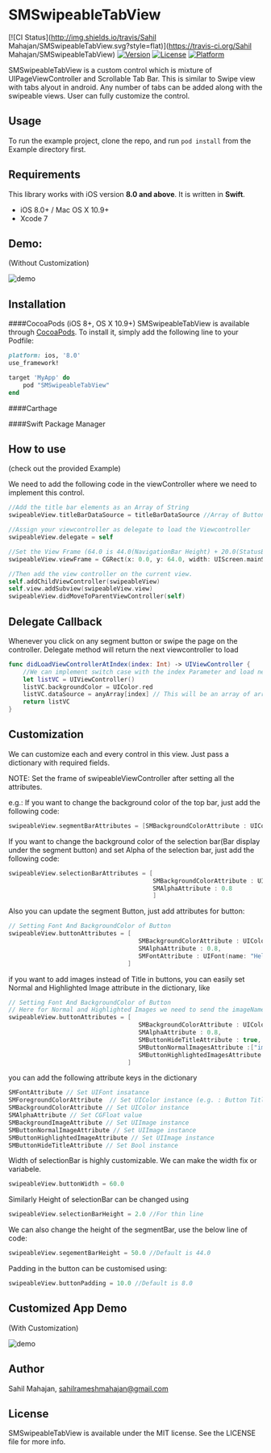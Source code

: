 # SMSwipeableTabView

[![CI Status](http://img.shields.io/travis/Sahil Mahajan/SMSwipeableTabView.svg?style=flat)](https://travis-ci.org/Sahil Mahajan/SMSwipeableTabView)
[![Version](https://img.shields.io/cocoapods/v/SMSwipeableTabView.svg?style=flat)](http://cocoapods.org/pods/SMSwipeableTabView)
[![License](https://img.shields.io/cocoapods/l/SMSwipeableTabView.svg?style=flat)](http://cocoapods.org/pods/SMSwipeableTabView)
[![Platform](https://img.shields.io/cocoapods/p/SMSwipeableTabView.svg?style=flat)](http://cocoapods.org/pods/SMSwipeableTabView)

SMSwipeableTabView is a custom control which is mixture of UIPageViewController and Scrollable Tab Bar. This is similar to Swipe view with tabs alyout in android. Any number of tabs can be added along with the swipeable views. User can fully customize the control.

## Usage

To run the example project, clone the repo, and run `pod install` from the Example directory first.

## Requirements

This library works with iOS version __8.0 and above__. It is written in __Swift__.

- iOS 8.0+ / Mac OS X 10.9+
- Xcode 7

## Demo: 
(Without Customization)

![demo](http://i.imgur.com/fOsNdck.gif)

## Installation

####CocoaPods (iOS 8+, OS X 10.9+)
SMSwipeableTabView is available through [CocoaPods](http://cocoapods.org). To install
it, simply add the following line to your Podfile:

```ruby
platform: ios, '8.0'
use_framework!

target 'MyApp' do
    pod "SMSwipeableTabView"
end
```

####Carthage


####Swift Package Manager



## How to use 

(check out the provided Example)

We need to add the following code in the viewController where we need to implement this control.

```swift 
//Add the title bar elements as an Array of String
swipeableView.titleBarDataSource = titleBarDataSource //Array of Button Titles like ["Punjab", "Karnataka", "Mumbai"]

//Assign your viewcontroller as delegate to load the Viewcontroller
swipeableView.delegate = self

//Set the View Frame (64.0 is 44.0(NavigationBar Height) + 20.0(StatusBar Height))
swipeableView.viewFrame = CGRect(x: 0.0, y: 64.0, width: UIScreen.mainScreen().bounds.width, height: UIScreen.mainScreen().bounds.height-64.0)

//Then add the view controller on the current view.
self.addChildViewController(swipeableView)
self.view.addSubview(swipeableView.view)
swipeableView.didMoveToParentViewController(self)
```

## Delegate Callback

Whenever you click on any segment button or swipe the page on the controller. Delegate method will return the next viewcontroller to load

```Swift
func didLoadViewControllerAtIndex(index: Int) -> UIViewController {
    //We can implement switch case with the index Parameter and load new controller at every new index. Or we can load the same list view with different datasource.
    let listVC = UIViewController()
    listVC.backgroundColor = UIColor.red
    listVC.dataSource = anyArray[index] // This will be an array of arrays or we need to set our dataSource of every different controller.
    return listVC
}
```

## Customization 

We can customize each and every control in this view. Just pass a dictionary with required fields.

NOTE: Set the frame of swipeableViewController after setting all the attributes.

e.g.:
If you want to change the background color of the top bar, just add the following code:
```swift
swipeableView.segmentBarAttributes = [SMBackgroundColorAttribute : UIColor.lightGray]

```

If you want to change the background color of the selection bar(Bar display under the segment button) and set Alpha of the selection bar, just add the following code:
```swift
swipeableView.selectionBarAttributes = [
                                        SMBackgroundColorAttribute : UIColor.green, 
                                        SMAlphaAttribute : 0.8
                                        ]

```

Also you can update the segment Button, just add attributes for button:
```swift
// Setting Font And BackgroundColor of Button
swipeableView.buttonAttributes = [
                                    SMBackgroundColorAttribute : UIColor.green, 
                                    SMAlphaAttribute : 0.8,
                                    SMFontAttribute : UIFont(name: "HelveticaNeue-Medium", size: 13.0)
                                 ]
```

if you want to add images instead of Title in buttons, you can easily set Normal and Highlighted Image attribute in the dictionary, like

```swift
// Setting Font And BackgroundColor of Button
// Here for Normal and Highlighted Images we need to send the imageName array
swipeableView.buttonAttributes = [
                                    SMBackgroundColorAttribute : UIColor.clear, 
                                    SMAlphaAttribute : 0.8,
                                    SMButtonHideTitleAttribute : true,
                                    SMButtonNormalImagesAttribute :["image_name1", "image_name2"] as [String]),
                                    SMButtonHighlightedImagesAttribute : ["high_image_name1", "high_image_name2"] as [String])
                                 ]
```

you can add the following attribute keys in the dictionary

```swift
SMFontAttribute // Set UIFont insatance
SMForegroundColorAttribute  // Set UIColor instance (e.g. : Button Title Label ForegroundColor)
SMBackgroundColorAttribute // Set UIColor instance
SMAlphaAttribute // Set CGFloat value
SMBackgroundImageAttribute // Set UIImage instance
SMButtonNormalImageAttribute // Set UIImage instance
SMButtonHighlightedImageAttribute // Set UIImage instance
SMButtonHideTitleAttribute // Set Bool instance
```

Width of selectionBar is highly customizable. We can make the width fix or variabele.

```swift
swipeableView.buttonWidth = 60.0
```

Similarly Height of selectionBar can be changed using

```swift
swipeableView.selectionBarHeight = 2.0 //For thin line
```

We can also change the height of the segmentBar, use the below line of code:

```swift
swipeableView.segementBarHeight = 50.0 //Default is 44.0
```

Padding in the button can be customised using:

```swift
swipeableView.buttonPadding = 10.0 //Default is 8.0
```

## Customized App Demo
(With Customization)

![demo](http://i.imgur.com/oMVnz36.gif)

## Author

Sahil Mahajan, sahilrameshmahajan@gmail.com

## License

SMSwipeableTabView is available under the MIT license. See the LICENSE file for more info.
